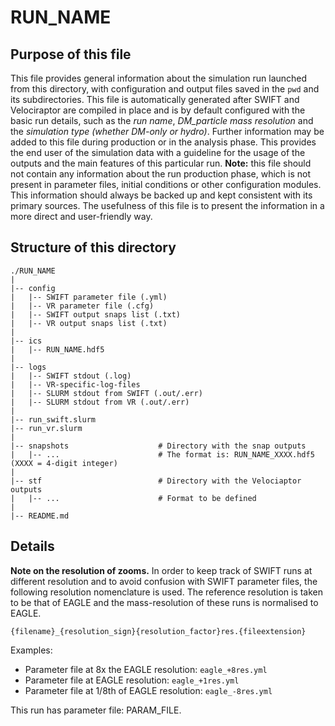 RUN_NAME
==========

Purpose of this file
------------
This file provides general information about the simulation run launched from this directory,
with configuration and output files saved in the ```pwd``` and its subdirectories.
This file is automatically generated after SWIFT and Velociraptor are compiled in place and
is by default configured with the basic run details, such as the *run name*, *DM_particle mass 
resolution* and the *simulation type (whether DM-only or hydro)*.
Further information may be added to this file during production or in the analysis phase.
This provides the end user of the simulation data with a guideline for the usage of the outputs
and the main features of this particular run.
**Note:** this file should not contain any information about the run production phase, which is
not present in parameter files, initial conditions or other configuration modules. This information
should always be backed up and kept consistent with its primary sources. The usefulness of this
file is to present the information in a more direct and user-friendly way.

Structure of this directory
------------
```commandline
./RUN_NAME
|
|-- config
|   |-- SWIFT parameter file (.yml)
|   |-- VR parameter file (.cfg)
|   |-- SWIFT output snaps list (.txt)
|   |-- VR output snaps list (.txt)
|
|-- ics
|   |-- RUN_NAME.hdf5
|
|-- logs
|   |-- SWIFT stdout (.log)
|   |-- VR-specific-log-files
|   |-- SLURM stdout from SWIFT (.out/.err)
|   |-- SLURM stdout from VR (.out/.err)
|
|-- run_swift.slurm
|-- run_vr.slurm
|
|-- snapshots                    # Directory with the snap outputs
|   |-- ...                      # The format is: RUN_NAME_XXXX.hdf5 (XXXX = 4-digit integer)
|
|-- stf                          # Directory with the Velociaptor outputs
|   |-- ...                      # Format to be defined
|
|-- README.md
```

Details
------------
**Note on the resolution of zooms.** In order to keep track of SWIFT runs at different resolution and
to avoid confusion with SWIFT parameter files, the following resolution nomenclature is used. The reference
resolution is taken to be that of EAGLE and the mass-resolution of these runs is normalised to EAGLE.

```{filename}_{resolution_sign}{resolution_factor}res.{fileextension}```

Examples:
- Parameter file at 8x the EAGLE resolution:    ```eagle_+8res.yml```
- Parameter file at EAGLE resolution:           ```eagle_+1res.yml```
- Parameter file at 1/8th of EAGLE resolution:  ```eagle_-8res.yml```

This run has parameter file: PARAM_FILE.